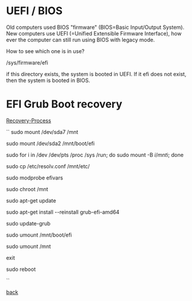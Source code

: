 UEFI / BIOS
===========

Old computers used BIOS "firmware" (BIOS=Basic Input/Output System). New computers use UEFI (=Unified Extensible Firmware Interface), how ever
the computer can still run using BIOS with legacy mode.

How to see which one is in use?

/sys/firmware/efi

if this directory exists, the system is booted in UEFI. If it efi does not exist, then the system is booted in BIOS.

EFI Grub Boot recovery
======================

[Recovery-Process](https://ictsolved.github.io/recover-efi-grub-in-linux/)

``
 sudo mount /dev/sda7 /mnt

 sudo mount /dev/sda2 /mnt/boot/efi

 sudo for i in /dev /dev/pts /proc /sys /run; do sudo mount -B $i /mnt$i; done

 sudo cp /etc/resolv.conf /mnt/etc/

 sudo modprobe efivars

 sudo chroot /mnt

 sudo apt-get update

 sudo apt-get install --reinstall grub-efi-amd64

 sudo update-grub

 sudo umount /mnt/boot/efi

 sudo umount /mnt

 exit

 sudo reboot
 
``

[back](./)


